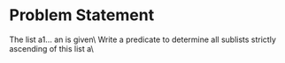# Problem Statement

The list a1... an is given\ 
Write a predicate to determine all sublists strictly ascending of this list a\
